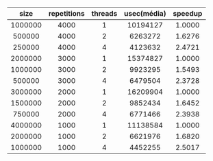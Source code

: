 |  size   | repetitions | threads | usec(média) | speedup |
| :-----: | :---------: | :-----: | :---------: | :-----: |
| 1000000 |    4000     |    1    |  10194127   | 1.0000  |
| 500000  |    4000     |    2    |   6263272   | 1.6276  |
| 250000  |    4000     |    4    |   4123632   | 2.4721  |
| 2000000 |    3000     |    1    |  15374827   | 1.0000  |
| 1000000 |    3000     |    2    |   9923295   | 1.5493  |
| 500000  |    3000     |    4    |   6479504   | 2.3728  |
| 3000000 |    2000     |    1    |  16209904   | 1.0000  |
| 1500000 |    2000     |    2    |   9852434   | 1.6452  |
| 750000  |    2000     |    4    |   6771466   | 2.3938  |
| 4000000 |    1000     |    1    |  11138584   | 1.0000  |
| 2000000 |    1000     |    2    |   6621976   | 1.6820  |
| 1000000 |    1000     |    4    |   4452255   | 2.5017  |

